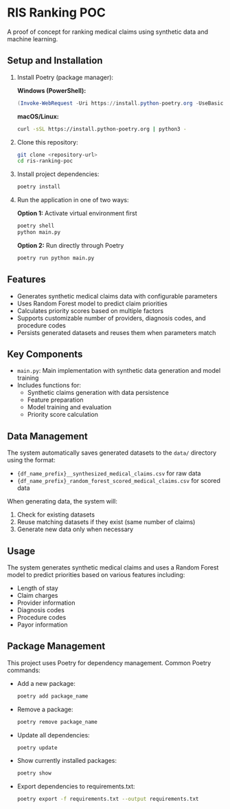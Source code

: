 # RIS Ranking POC

A proof of concept for ranking medical claims using synthetic data and machine learning.

## Setup and Installation

1. Install Poetry (package manager):
   
   **Windows (PowerShell):**
   ```powershell
   (Invoke-WebRequest -Uri https://install.python-poetry.org -UseBasicParsing).Content | python -
   ```

   **macOS/Linux:**
   ```bash
   curl -sSL https://install.python-poetry.org | python3 -
   ```

2. Clone this repository:
   ```bash
   git clone <repository-url>
   cd ris-ranking-poc
   ```

3. Install project dependencies:
   ```bash
   poetry install
   ```

4. Run the application in one of two ways:

   **Option 1:** Activate virtual environment first
   ```bash
   poetry shell
   python main.py
   ```

   **Option 2:** Run directly through Poetry
   ```bash
   poetry run python main.py
   ```

## Features

- Generates synthetic medical claims data with configurable parameters
- Uses Random Forest model to predict claim priorities
- Calculates priority scores based on multiple factors
- Supports customizable number of providers, diagnosis codes, and procedure codes
- Persists generated datasets and reuses them when parameters match

## Key Components

- `main.py`: Main implementation with synthetic data generation and model training
- Includes functions for:
  - Synthetic claims generation with data persistence
  - Feature preparation
  - Model training and evaluation
  - Priority score calculation

## Data Management

The system automatically saves generated datasets to the `data/` directory using the format:
- `{df_name_prefix}__synthesized_medical_claims.csv` for raw data
- `{df_name_prefix}_random_forest_scored_medical_claims.csv` for scored data

When generating data, the system will:
1. Check for existing datasets
2. Reuse matching datasets if they exist (same number of claims)
3. Generate new data only when necessary

## Usage

The system generates synthetic medical claims and uses a Random Forest model to predict priorities based on various features including:
- Length of stay
- Claim charges
- Provider information
- Diagnosis codes
- Procedure codes
- Payor information

## Package Management

This project uses Poetry for dependency management. Common Poetry commands:

- Add a new package:
  ```bash
  poetry add package_name
  ```

- Remove a package:
  ```bash
  poetry remove package_name
  ```

- Update all dependencies:
  ```bash
  poetry update
  ```

- Show currently installed packages:
  ```bash
  poetry show
  ```

- Export dependencies to requirements.txt:
  ```bash
  poetry export -f requirements.txt --output requirements.txt
  ```
